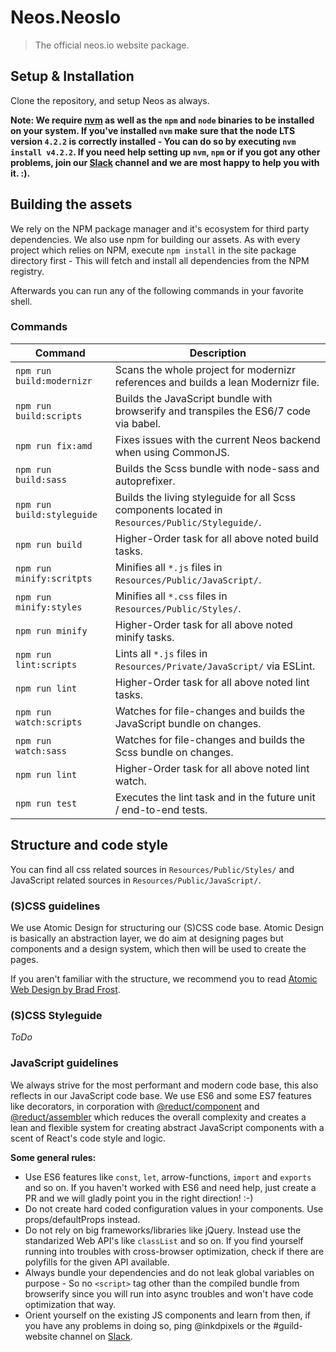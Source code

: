 # Neos.NeosIo

> The official neos.io website package.

## Setup & Installation
Clone the repository, and setup Neos as always.

__Note: We require [nvm](https://github.com/creationix/nvm#install-script) as well as the `npm` and `node` binaries to be installed on your system.
If you've installed `nvm` make sure that the node LTS version `4.2.2` is correctly installed - You can do so by executing `nvm install v4.2.2`.
If you need help setting up `nvm`, `npm` or if you got any other problems, join our [Slack](https://neos-project.slack.com/) channel and we are most happy to help you with it. :).__

## Building the assets
We rely on the NPM package manager and it's ecosystem for third party dependencies. We also use npm for building our assets.
As with every project which relies on NPM, execute `npm install` in the site package directory first - This will fetch and
install all dependencies from the NPM registry.

Afterwards you can run any of the following commands in your favorite shell.

### Commands
| Command         | Description                    |
| --------------- | ------------------------------ |
| `npm run build:modernizr` | Scans the whole project for modernizr references and builds a lean Modernizr file. |
| `npm run build:scripts` | Builds the JavaScript bundle with browserify and transpiles the ES6/7 code via babel. |
| `npm run fix:amd` | Fixes issues with the current Neos backend when using CommonJS. |
| `npm run build:sass` | Builds the Scss bundle with node-sass and autoprefixer. |
| `npm run build:styleguide` | Builds the living styleguide for all Scss components located in `Resources/Public/Styleguide/`. |
| `npm run build` | Higher-Order task for all above noted build tasks. |
| `npm run minify:scritpts` | Minifies all `*.js` files in `Resources/Public/JavaScript/`. |
| `npm run minify:styles` | Minifies all `*.css` files in `Resources/Public/Styles/`. |
| `npm run minify` | Higher-Order task for all above noted minify tasks. |
| `npm run lint:scripts` | Lints all `*.js` files in `Resources/Private/JavaScript/` via ESLint. |
| `npm run lint` | Higher-Order task for all above noted lint tasks. |
| `npm run watch:scripts` | Watches for file-changes and builds the JavaScript bundle on changes. |
| `npm run watch:sass` | Watches for file-changes and builds the Scss bundle on changes. |
| `npm run lint` | Higher-Order task for all above noted lint watch. |
| `npm run test` | Executes the lint task and in the future unit / end-to-end tests. |

## Structure and code style
You can find all css related sources in `Resources/Public/Styles/` and JavaScript related sources in `Resources/Public/JavaScript/`.

### (S)CSS guidelines
We use Atomic Design for structuring our (S)CSS code base. Atomic Design is basically an abstraction layer,
we do aim at designing pages but components and a design system, which then will be used to create the pages.

If you aren't familiar with the structure, we recommend you to read [Atomic Web Design by Brad Frost](http://bradfrost.com/blog/post/atomic-web-design/).

### (S)CSS Styleguide
*ToDo*

### JavaScript guidelines
We always strive for the most performant and modern code base, this also reflects in our JavaScript code base.
We use ES6 and some ES7 features like decorators, in corporation with [@reduct/component](https://github.com/reduct/component) and [@reduct/assembler](https://github.com/reduct/assembler)
which reduces the overall complexity and creates a lean and flexible system for creating abstract JavaScript components
with a scent of React's code style and logic.

**Some general rules:**
* Use ES6 features like `const`, `let`, arrow-functions, `import` and `exports` and so on. If you haven't worked with ES6 and need help, just create a PR and we will gladly point you in the right direction! :-)
* Do not create hard coded configuration values in your components. Use props/defaultProps instead.
* Do not rely on big frameworks/libraries like jQuery. Instead use the standarized Web API's like `classList` and so on. If you find yourself running into troubles with cross-browser optimization, check if there are polyfills for the given API available.
* Always bundle your dependencies and do not leak global variables on purpose - So no `<script>` tag other than the compiled bundle from browserify since you will run into async troubles and won't have code optimization that way.
* Orient yourself on the existing JS components and learn from then, if you have any problems in doing so, ping @inkdpixels or the #guild-website channel on [Slack](http://slack.neos.io/).
